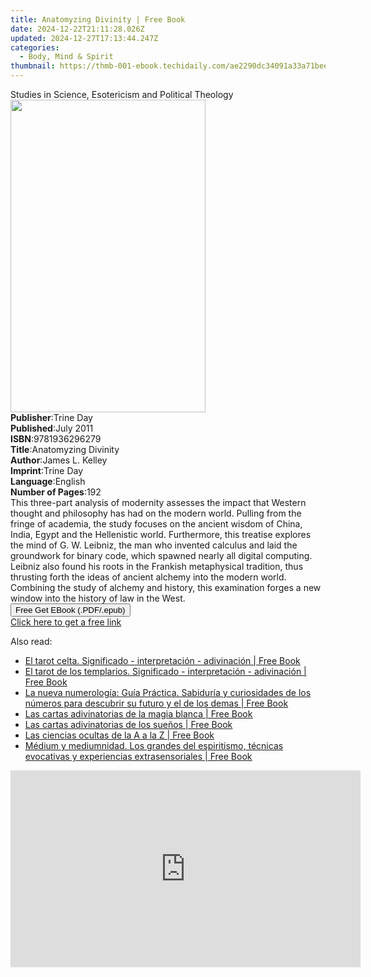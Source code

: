 ```yaml
---
title: Anatomyzing Divinity | Free Book
date: 2024-12-22T21:11:28.026Z
updated: 2024-12-27T17:13:44.247Z
categories:
  - Body, Mind & Spirit
thumbnail: https://thmb-001-ebook.techidaily.com/ae2290dc34091a33a71bee9b6e310d7872a510dbb058dc45110411e87ea9810e.jpg
---
```

<main id="book-container">
  <div class="flex flex-col">
    <div class="book-brief flex-1 py-6 px-4 sm:p-6 md:py-10 md:px-8">
      <!-- brief-->
      <div class="book-brief-main">
        Studies in Science, Esotericism and Political Theology
      </div>
    </div>
    <div
      class="book-meta-info flex-1 grid gap-4 col-start-1 col-end-3 row-start-1 sm:mb-6 sm:grid-cols-4 lg:gap-6 lg:col-start-2 lg:row-end-6 lg:row-span-6 lg:mb-0"
    >
      <div
        class="book-meta-info-left place-content-center mt-4 p-4 text-sm leading-6 col-start-2 col-span-2 dark:text-slate-400"
      >
        <img
          class="w-full h-500 object-cover rounded-lg sm:h-255 sm:col-span-2 lg:col-span-full"
          src="https://img-001-ebook.techidaily.com/5712d15170486f9637b1bfdada6da832bcb1870dcd1aa8a55a884f53059824ea.jpg"
          alt=""
          width="312"
          height="500"
        />
      </div>
      <div
        class="book-meta-info-right mt-2 col-start-1 row-start-2 col-span-3 self-center"
      >
        <!-- meta data  -->
        <div class="flex flex-col px-4 md:px-8">
          <div class="flex-1">
            <strong>Publisher</strong>:<span class="px-2">Trine Day</span>
          </div>
          <div class="flex-1">
            <strong>Published</strong>:<span class="px-2">July 2011</span>
          </div>
          <div class="flex-1">
            <strong>ISBN</strong>:<span class="px-2">9781936296279</span>
          </div>
          <div class="flex-1">
            <strong>Title</strong>:<span class="px-2"
              >Anatomyzing Divinity</span
            >
          </div>
          <div class="flex-1">
            <strong>Author</strong>:<span class="px-2">James L. Kelley</span>
          </div>
          <div class="flex-1">
            <strong>Imprint</strong>:<span class="px-2">Trine Day</span>
          </div>
          <div class="flex-1">
            <strong>Language</strong>:<span class="px-2">English</span>
          </div>
          <div class="flex-1">
            <strong>Number of Pages</strong>:<span class="px-2">192</span>
          </div>
        </div>
      </div>
    </div>
    <div class="book-description flex-1 py-6 px-4 sm:p-6 md:py-10 md:px-8">
      <div class="book-description-main">
        <div accordion-content="" id="description">
          This three-part analysis of modernity assesses the impact that Western
          thought and philosophy has had on the modern world. Pulling from the
          fringe of academia, the study focuses on the ancient wisdom of China,
          India, Egypt and the Hellenistic world. Furthermore, this treatise
          explores the mind of G. W. Leibniz, the man who invented calculus and
          laid the groundwork for binary code, which spawned nearly all digital
          computing. Leibniz also found his roots in the Frankish metaphysical
          tradition, thus thrusting forth the ideas of ancient alchemy into the
          modern world. Combining the study of alchemy and history, this
          examination forges a new window into the history of law in the West.
        </div>
      </div>
    </div>
    <div class="book-excerpts flex-1 py-6 px-4 sm:p-6 md:py-10 md:px-8"></div>
    <div
      class="book-about-author flex-1 py-6 px-4 sm:p-6 md:py-10 md:px-8"
    ></div>
    <div class="book-free-get flex-1 py-6 px-4 sm:p-6 md:py-10 md:px-8">
      <button
        id="btn-free-get"
        class="bg-blue-500 hover:bg-blue-700 text-white font-bold py-2 px-4 rounded"
      >
        Free Get EBook (.PDF/.epub)
      </button>
      <div id="countdown-display" class="px-2 text-lg mt-2"></div>
      <a
        id="free-link"
        class="hidden bg-blue-500 hover:bg-blue-700 text-white font-bold py-2 px-4 rounded"
        href="https://www.ebooks.com/en-us/book/762647/anatomyzing-divinity/james-l-kelley/"
        target="_blank"
        >Click here to get a free link</a
      >
    </div>
    <script>
      let countdownTime = 0;
      let countdownInterval = null;
      document
        .getElementById('btn-free-get')
        .addEventListener('click', startCountdown);
      function startCountdown() {
        countdownTime = new Date().getTime() + 60000 * 3;
        countdownInterval = setInterval(updateCountdown, 1000);
        document.getElementById('btn-free-get').disabled = true;
        document
          .getElementById('btn-free-get')
          .classList.add('bg-gray-500', 'cursor-not-allowed');
      }
      function updateCountdown() {
        let currentTime = new Date().getTime();
        let timeLeft = countdownTime - currentTime;
        let secondsLeft = Math.floor(timeLeft / 1000);
        document.getElementById('countdown-display').innerHTML =
          `Remaining time: ${secondsLeft} seconds.`;
        if (secondsLeft <= 0) {
          clearInterval(countdownInterval);
          document.getElementById('btn-free-get').classList.add('hidden');
          document.getElementById('free-link').classList.remove('hidden');
          document.getElementById('countdown-display').innerHTML = '';
        }
      }
    </script>
  </div>
</main>

<ins class="adsbygoogle"
      style="display:block"
      data-ad-client="ca-pub-7571918770474297"
      data-ad-slot="8358498916"
      data-ad-format="auto"
      data-full-width-responsive="true"></ins>
    

<span class="atpl-alsoreadstyle">Also read:</span>
<div><ul>
<li><a href="https://novels-ebooks.techidaily.com/95918139-9781683255406-el-tarot-celta-significado-interpretacion-adivinacion/"><u>El tarot celta. Significado - interpretación - adivinación | Free Book</u></a></li>
<li><a href="https://novels-ebooks.techidaily.com/95918149-9781683255505-el-tarot-de-los-templarios-significado-interpretacion-adivinacion/"><u>El tarot de los templarios. Significado - interpretación - adivinación | Free Book</u></a></li>
<li><a href="https://novels-ebooks.techidaily.com/95918144-9781683255451-la-nueva-numerologia-guia-practica-sabiduria-y-curiosidades-de-los-numeros-para-descubrir-su-futuro-y-el-de-los-demas/"><u>La nueva numerología: Guía Práctica. Sabiduría y curiosidades de los números para descubrir su futuro y el de los demas | Free Book</u></a></li>
<li><a href="https://novels-ebooks.techidaily.com/95918141-9781683255420-las-cartas-adivinatorias-de-la-magia-blanca/"><u>Las cartas adivinatorias de la magia blanca | Free Book</u></a></li>
<li><a href="https://novels-ebooks.techidaily.com/95918143-9781683255444-las-cartas-adivinatorias-de-los-suenos/"><u>Las cartas adivinatorias de los sueños | Free Book</u></a></li>
<li><a href="https://novels-ebooks.techidaily.com/95918147-9781683255482-las-ciencias-ocultas-de-la-a-a-la-z/"><u>Las ciencias ocultas de la A a la Z | Free Book</u></a></li>
<li><a href="https://novels-ebooks.techidaily.com/95918145-9781683255468-medium-y-mediumnidad-los-grandes-del-espiritismo-tecnicas-evocativas-y-experiencias-extrasensoriales/"><u>Médium y mediumnidad. Los grandes del espiritismo, técnicas evocativas y experiencias extrasensoriales | Free Book</u></a></li>
</ul></div>

<!-- affiliate ads begin -->
<iframe width="560" height="315" src="https://www.youtube.com/embed/58KlTPHv8dU?si=7ICagyNgrao7OkVO" title="YouTube video player" frameborder="0" allow="accelerometer; autoplay; clipboard-write; encrypted-media; gyroscope; picture-in-picture; web-share" referrerpolicy="strict-origin-when-cross-origin" allowfullscreen></iframe>
<!-- affiliate ads end -->

